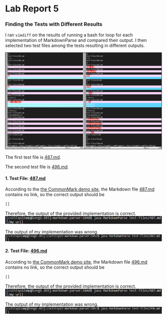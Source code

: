 # Lab Report 5

### Finding the Tests with Different Results

I ran `vimdiff` on the results of running a bash for loop for each implementation of MarkdownParse and compared their output. 
I then selected two test files among the tests resulting in different outputs.

![Vimdiff][Vimdiff]

The first test file is [487.md][Test File 1]. 

The second test file is [496.md][Test File 2].

#### 1. Test File: [487.md][Test File 1]

According to the [the CommonMark demo site][CommonMark Demo Site], 
the Markdown file [487.md][Test File 1] contains no link, so the correct output should be 
```
[]
```

Therefore, the output of the provided implementation is correct.
![My Implementation's Output Test 1][My Output 1]

The output of my implementation was wrong.
![Provided Implementations's Output 1][Provided Output 1]

#### 2. Test File: [496.md][Test File 2]

According to [the CommonMark demo site][CommonMark Demo Site], 
the Markdown file [496.md][Test File 2] contains no link, so the correct output should be 
```
[]
```

Therefore, the output of the provided implementation is correct.
![My Implementation's Output Test 1][My Output 1]

The output of my implementation was wrong.
![Provided Implentation's Output 2][Provided Output 2]


[Test File 1]: https://github.com/thanhnhanlam/markdown-parser/blob/a3e7910dbc708af9b9e02cdea4bb4e9ed90bf7cd/test-files/487.md
[Test File 2]: https://github.com/thanhnhanlam/markdown-parser/blob/a3e7910dbc708af9b9e02cdea4bb4e9ed90bf7cd/test-files/496.md
[CommonMark Demo Site]: https://spec.commonmark.org/dingus/

[Vimdiff]: ./images/vimdiff.png
[My Output 1]: ./images/my-output-1.png
[Provided Output 1]: ./images/provided-output-1.png
[My Output 2]: ./images/my-output-2.png
[Provided Output 2]: ./images/provided-output-2.png

